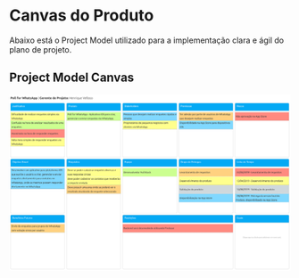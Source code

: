 # Canvas do Produto
Abaixo está o Project Model utilizado para a implementação clara e ágil do plano de projeto.

## Project Model Canvas
![Preview](../images/canvas/ProjectModelCanvas.png?raw=true "Figura CANVAS01 - Project Model Canvas")
